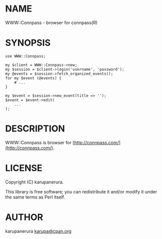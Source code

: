 # NAME

WWW::Connpass - browser for connpass(R)

# SYNOPSIS

    use WWW::Connpass;

    my $client = WWW::Connpass->new;
    my $session = $client->login('username', 'password');
    my @events = $session->fetch_organized_events();
    for my $event (@events) {
        # ...
    }

    my $event = $session->new_event(title => '');
    $event = $event->edit(
        ...
    );

# DESCRIPTION

WWW::Connpass is browser for [http://connpass.com/](http://connpass.com/).

# LICENSE

Copyright (C) karupanerura.

This library is free software; you can redistribute it and/or modify
it under the same terms as Perl itself.

# AUTHOR

karupanerura <karupa@cpan.org>
